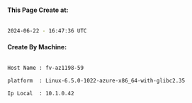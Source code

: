 
   
#### This Page Create at:

```bash

2024-06-22 - 16:47:36 UTC

```

#### Create By Machine:

```bash

Host Name : fv-az1198-59

platform  : Linux-6.5.0-1022-azure-x86_64-with-glibc2.35

Ip Local  : 10.1.0.42

```

